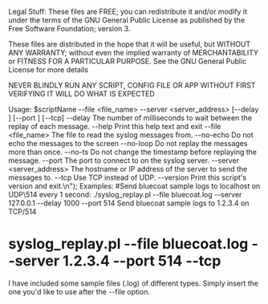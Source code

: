 Legal Stuff:
These files are FREE; you can redistribute it and/or modify it under the terms of the GNU General Public License as published by the Free Software Foundation; version 3.

These files are distributed in the hope that it will be useful, but WITHOUT ANY WARRANTY; without even the implied warranty of MERCHANTABILITY or FITNESS FOR A PARTICULAR PURPOSE. See the GNU General Public License for more details

NEVER BLINDLY RUN ANY SCRIPT, CONFIG FILE OR APP WITHOUT FIRST VERIFYING IT WILL DO WHAT IS EXPECTED

Usage:
$scriptName --file <file_name> --server <server_address> [--delay <N>] [--port <port>] [--tcp]
  --delay <N> The number of milliseconds to wait between the replay of each message.
  --help      Print this help text and exit
  --file <file_name>      The file to read the syslog messages from.
  --no-echo   Do not echo the messages to the screen
  --no-loop   Do not replay the messages more than once.
  --no-ts     Do not change the timestamp before replaying the message.
  --port <port>      The port to connect to on the syslog server.
  --server <server_address>      The hostname or IP address of the server to send the messages to.
  --tcp       Use TCP instead of UDP.
  --version   Print this script's version and exit.\n");
Examples:
  #Send bluecoat sample logs to localhost on UDP\514 every 1 second: 
  ./syslog_replay.pl --file bluecoat.log --server 127.0.0.1 --delay 1000 --port 514
  Send bluecoat sample logs to 1.2.3.4 on TCP/514
  # syslog_replay.pl --file bluecoat.log --server 1.2.3.4 --port 514 --tcp

I have included some sample files (.log) of different types. Simply insert the one you'd like to use after the --file option.
